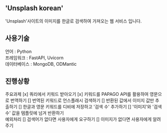 ## 'Unsplash korean'
'Unsplash'사이트의 이미지를 한글로 검색하여 가져오는 웹 서비스 입니다.

## 사용기술
언어 : Python </br>
프레임워크 : FastAPI, Uvicorn</br>
데이터베이스 : MongoDB, ODMantic</br>

## 진행상황
주요과제
[x] 쿼리에서 키워드 받아오기
[x] 키워드를 PAPAGO API를 활용하여 영문으로 번역하기
[] 번역된 키워드로 언스플래시 검색하기
[] 반환된 값에서 이미지 값만 추출하기
[] 한글과 영문 키워드를 디비에 저장하고 '검색 수' 추가하기
[] '이미지'와 '검색 수' 값을 템플릿에 넘겨 반환하기
</br>
예외처리
[] 검색어가 없다면 사용자에게 요구하기
[] 이미지가 없다면 사용자에게 알려주기

